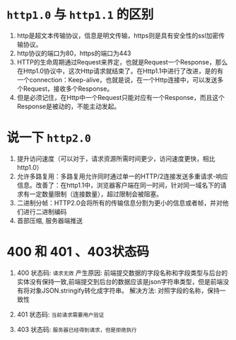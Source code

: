 # `http1.0` 与 `http1.1` 的区别

1. http是超文本传输协议，信息是明文传输，https则是具有安全性的ssl加密传输协议。
2. http协议的端口为80，https的端口为443
3. HTTP的生命周期通过Request来界定，也就是Request一个Response，那么在Http1.0协议中，这次Http请求就结束了。在Http1.1中进行了改进，是的有一个connection：Keep-alive，也就是说，在一个Http连接中，可以发送多个Request，接收多个Response。
4. 但是必须记住，在Http中一个Request只能对应有一个Response，而且这个Response是被动的，不能主动发起。
   
# 说一下 `http2.0`

1. 提升访问速度（可以对于，请求资源所需时间更少，访问速度更快，相比http1.0）
2. 允许多路复用：多路复用允许同时通过单一的HTTP/2连接发送多重请求-响应信息。改善了：在http1.1中，浏览器客户端在同一时间，针对同一域名下的请求有一定数量限制（连接数量），超过限制会被阻塞。
3. 二进制分帧：HTTP2.0会将所有的传输信息分割为更小的信息或者帧，并对他们进行二进制编码
4. 首部压缩, 服务器端推送

# 400 和 401 、403状态码

1. 400 状态码: `请求无效`
产生原因: 前端提交数据的字段名称和字段类型与后台的实体没有保持一致,前端提交到后台的数据应该是json字符串类型，但是前端没有将对象JSON.stringify转化成字符串。
解决方法: 对照字段的名称，保持一致性

2. 401 状态码: `当前请求需要用户验证`
3. 403 状态码: `服务器已经得到请求，但是拒绝执行`

